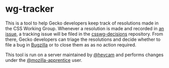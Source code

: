 # wg-tracker

This is a tool to help Gecko developers keep track of resolutions made in
the CSS Working Group.  Whenever a resolution is made and recorded in
[an issue](https://github.com/w3c/csswg-drafts/issues/), a tracking issue
will be filed in the
[csswg-decisions](https://github.com/heycam/csswg-decisions/) repository.
From there, Gecko developers can triage the resolutions and decide whether
to file a bug in [Bugzilla](https://bugzilla.mozilla.org/) or to close them as
as no action required.

This tool is run on a server maintained by [@heycam](https://github.com/heycam)
and performs changes under the
[@mozilla-apprentice](https://github.com/mozilla-apprentice) user.
